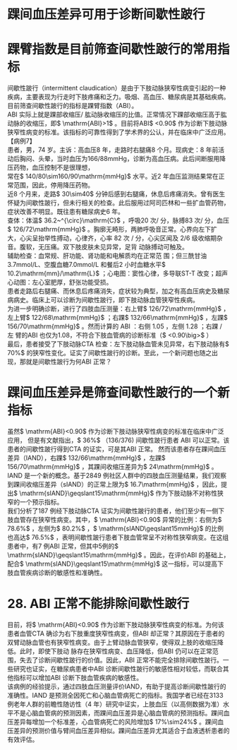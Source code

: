 # 踝间血压差异可用于诊断间歇性跛行  
#  踝臂指数是目前筛查间歇性跛行的常用指标  
间歇性跛行（intermittent claudication）是由于下肢动脉狭窄性病变引起的一种疾病，主要表现为行走时下肢疼痛和乏力。吸烟、高血压、糖尿病是其基础疾病。目前筛查间歇性跛行的指标是踝臂指数（ABI）。  
ABI 实际上就是踝部收缩压/ 肱动脉收缩压的比值。正常情况下踝部收缩压高于肱动脉的收缩压，即$ \mathrm{ABI}>1$ 。目前将ABI$ <0.90$  作为诊断下肢动脉狭窄性病变的标准。该指标的可靠性得到了学术界的公认，并在临床中广泛应用。  
【病例7】  
患者，男，74 岁。主诉：高血压8 年，走路时右腿痛8 个月。现病史：8 年前活动后胸闷、头晕，当时血压为166/88mmHg，诊断为高血压病。此后间断服用降压药物，血压控制不是很理想，  
常在$ 140/80\sim160/90\mathrm{mmHg}$     水平。近2 年血压监测结果常在正常范围，因此，停用降压药物。  
近8 个月来，走路$ 30\sim40$  分钟后感到右腿痛，休息后疼痛消失。曾有医生怀疑为间歇性跛行，但未行相关的检查。此后服用过阿司匹林和一些扩血管药物，症状改善不明显。既往患有糖尿病史6 年。  
查体：体温$ 36.2~^{\circ}\mathrm{C}$    ，呼吸20 次/ 分，脉搏83 次/ 分，血压 $ 126/72\mathrm{mmHg}$     。胸廓无畸形，两肺呼吸音正常。心界向左下扩 大，心尖呈抬举性搏动，心律齐，心率 82  次 /  分，心尖区闻及 2/6  级收缩期杂音。腹软，无压痛。双下肢皮肤未见异常，足背 动脉搏动可触及。  
辅助检查：血常规、肝功能、肾功能和电解质均在正常范 围；但三酰甘油3.7mmol/L、空腹血糖7.0mmol/L 和餐后2 小时血糖水平$ 10.2\mathrm{mm}/\mathrm{L}$    ；心电图：窦性心律，多导联ST-T 改变；超声心动图：左心室肥厚，舒张功能受损。  
患者走路后右腿痛、而休息后疼痛消失，症状较为典型，加之有高血压病史及糖尿病病史。临床上可以诊断为间歇性跛行，即下肢动脉血管狭窄性疾病。  
为进一步明确诊断，进行了四肢血压测量：右上臂$ 126/72\mathrm{mmHg}$    ，左上臂$ 122/68\mathrm{mmHg}$    ；右踝$ 132/66\mathrm{mmHg}$    ，左踝$ 156/70\mathrm{mmHg}$     。然而计算的 ABI ：右侧 1.05 ，左侧 1.28 ；右踝 /  左 臂的ABI 也仅为1.08，不符合下肢血管病的诊断标准（$ <0.90\big>$ ）  
最后，患者接受了下肢动脉CTA 检查：左下肢动脉血管未见异常，右下肢动脉有$ 70\%$  的狭窄性变化。证实了间歇性跛行的诊断。至此，一个新问题也随之出现，那就是间歇性跛行为何ABI 正常？  
#  踝间血压差异是筛查间歇性跛行的一个新指标  
虽然$ \mathrm{ABI}<0.90$  作为诊断下肢动脉狭窄性病变的标准在临床中广泛应用， 但是有文献指出，$ 36\%$ （136/376) 间歇性跛行患者 ABI 可以正常。该患者的间歇性跛行得到CTA 的证实，可是其ABI 正常。 然而该患者存在踝间血压差异（IAND），右踝$ 132/66\mathrm{mmHg}$    ，左踝$ 156/70\mathrm{mmHg}$    ，其踝间收缩压差异为$ 24\mathrm{mmHg}$    。  
IAND 是一个新的概念。基于2849 例社区人群中的四肢血压测量结果，我们观察到踝间收缩压差异（sIAND）的正常上限为$ 16.7\mathrm{mmHg}$    ，因此，提出$ \mathrm{sIAND}\geqslant15\mathrm{mmHg}$     作为下肢动脉不对称性狭窄的一个预示指标。  
我们分析了187 例经下肢动脉CTA 证实为间歇性跛行的患者，他们至少有一侧下肢血管存在狭窄性病变。其中，$ \mathrm{ABI}<0.90$  异常的比例：右侧为$ 78.6\%$ ，左侧为$ 80.2\%$ ，$ \mathrm{sIAND\geqslant15mmHg}$    的比例也高达$ 76.5\%$ ，表明间歇性跛行患者下肢血管常呈不对称性狭窄病变。在这组患者中，有7 例ABI 正常，但其中5例的$ \mathrm{sIAND}\geqslant15\mathrm{mmHg}$    。因此，在评价ABI 的基础上，配合$ \mathrm{sIAND}\geqslant15\mathrm{mmHg}$     这一指标，可以提高下肢血管疾病诊断的敏感性和准确性。  
# 28. ABI 正常不能排除间歇性跛行  
目前，将$ \mathrm{ABI}<0.90$ 作为诊断下肢动脉狭窄性病变的标准。为何该患者血管CTA 确诊为右下肢重度狭窄性病变，但ABI 却正常？其原因在于患者的双臂动脉血管也有狭窄性病变。由于上臂动脉血管狭窄，使得双上肢的收缩压降低。此时，即使下肢动 脉存在狭窄性病变、血压降低，但ABI 仍可以在正常范围，失去了诊断间歇性跛行的价值。因此，ABI 正常不能完全排除间歇性跛行。一些研究也证实，在糖尿病患者中ABI 诊断间歇性跛行的敏感性相对较低，而联合其他指标可以增加ABI 诊断下肢血管疾病的敏感性。  
该病例的经验提示，通过四肢血压测量评价IAND，有助于提高诊断间歇性跛行的准确性。IAND 是预测全因死亡和心脑血管病死亡的指标。我国学者已经在3133 例老年人群的前瞻性随访性（4 年）研究中证实，上肢血压（以高侧数据为准）水平不是心脑血管病的预测因素，而踝间血压差异是心脑血管病的预测指标。踝间血压差异每增加一个标准差，心血管病死亡的风险增加$ 17\%\sim24\%$ 。踝间血压差异的预测价值与臂间血压差异相似。踝间血压差异尤其适合于血液透析患者的有效评估。  
